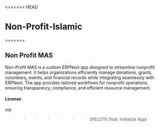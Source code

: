 <<<<<<< HEAD
# Non-Profit-Islamic
=======
## Non Profit MAS

Non-Profit MAS is a custom ERPNext app designed to streamline nonprofit management. It helps organizations efficiently manage donations, grants, volunteers, events, and financial records while integrating seamlessly with ERPNext. The app provides tailored workflows for nonprofit operations, ensuring transparency, compliance, and efficient resource management.

#### License

mit
>>>>>>> 0f62279 (feat: Initialize App)
